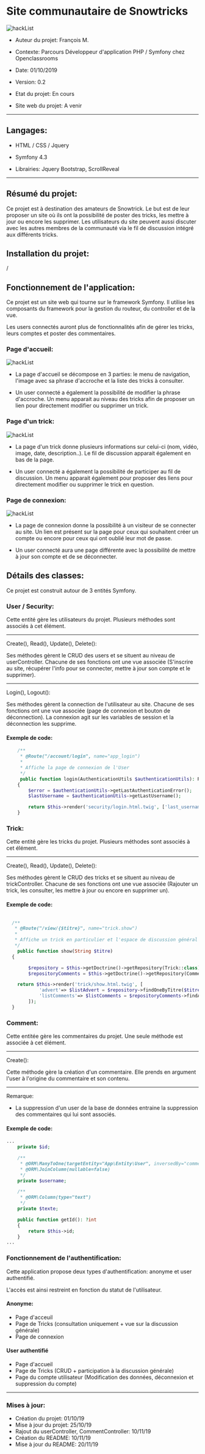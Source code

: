 # Site communautaire de Snowtricks



![hackList](https://www.abc-of-snowboarding.com/wp-content/uploads/2019/05/Snowboarding-Tricks.jpg)



* Auteur du projet: François M. 	
* Contexte: Parcours Développeur d'application PHP / Symfony chez Openclassrooms  	
* Date: 01/10/2019

* Version: 0.2
* Etat du projet: En cours
* Site web du projet: A venir


-----------------

## Langages:

* HTML / CSS / Jquery
* Symfony 4.3

* Librairies: Jquery Bootstrap, ScrollReveal

-----------------

## Résumé du projet:


Ce projet est à destination des amateurs de Snowtrick. Le but est de leur proposer un site où ils ont la possibilité de poster des tricks, les mettre à jour ou encore les supprimer. Les utilisateurs du site peuvent aussi discuter avec les autres membres de la communauté via le fil de discussion intégré aux différents tricks.


## Installation du projet:

/

## Fonctionnement de l'application:

Ce projet est un site web qui tourne sur le framework Symfony. Il utilise les composants du framework pour la gestion du routeur, du controller et de la vue. 

Les users connectés auront plus de fonctionnalités afin de gérer les tricks, leurs comptes et poster des commentaires.


### Page d'accueil:



![hackList](https://image.noelshack.com/fichiers/2020/01/4/1577976157-accueil.jpg)

- La page d'accueil se décompose en 3 parties: le menu de navigation, l'image avec sa phrase d'accroche et la liste des tricks à consulter.

- Un user connecté a également la possibilité de modifier la phrase d'accroche. Un menu apparait au niveau des tricks afin de proposer un lien pour directement modifier ou supprimer un trick.

### Page d'un trick:

![hackList](https://image.noelshack.com/fichiers/2020/01/4/1577976345-connexion.jpg)

- La page d'un trick donne plusieurs informations sur celui-ci (nom, vidéo, image, date, description..). Le fil de discussion apparait également en bas de la page.


- Un user connecté a également la possibilité de participer au fil de discussion. Un menu apparait également pour proposer des liens pour directement modifier ou supprimer le trick en question.

### Page de connexion:

![hackList](https://image.noelshack.com/fichiers/2020/01/4/1577976345-connexion.jpg)

- La page de connexion donne la possibilité à un visiteur de se connecter au site. Un lien est présent sur la page pour ceux qui souhaitent créer un compte ou encore pour ceux qui ont oublié leur mot de passe.

- Un user connecté aura une page différente avec la possibilité de mettre à jour son compte et de se déconnecter.


## Détails des classes:

Ce projet est construit autour de 3 entités Symfony.

### User / Security:

Cette entité gère les utilisateurs du projet. Plusieurs méthodes sont associés à cet élément.

-----------------

Create(), Read(), Update(), Delete():

Ses méthodes gèrent le CRUD des users et se situent au niveau de userController. Chacune de ses fonctions ont une vue associée (S'inscrire au site, récupérer l'info pour se connecter, mettre à jour son compte et le supprimer).


-----------------

Login(), Logout():

Ses méthodes gèrent la connection de l'utilisateur au site. Chacune de ses fonctions ont une vue associée (page de connexion et bouton de déconnection). La connexion agit sur les variables de session et la déconnection les supprime.

#### Exemple de code:

```php
    /**
     * @Route("/account/login", name="app_login")
     * 
     * Affiche la page de connexion de l'User
     */
     public function login(AuthenticationUtils $authenticationUtils): Response
    {
        $error = $authenticationUtils->getLastAuthenticationError();
        $lastUsername = $authenticationUtils->getLastUsername();

        return $this->render('security/login.html.twig', ['last_username' => $lastUsername, 'error' => $error]);
    }
```

### Trick:

Cette entité gère les tricks du projet. Plusieurs méthodes sont associés à cet élément.

-----------------

Create(), Read(), Update(), Delete():

Ses méthodes gèrent le CRUD des tricks et se situent au niveau de trickController. Chacune de ses fonctions ont une vue associée (Rajouter un trick, les consulter, les mettre à jour ou encore en supprimer un).

#### Exemple de code:

```php 

  /**
   * @Route("/view/{$titre}", name="trick.show")
   *
   * Affiche un trick en particulier et l'espace de discussion général
   */
	public function show(String $titre)
  {

		$repository = $this->getDoctrine()->getRepository(Trick::class);
		$repositoryComments = $this->getDoctrine()->getRepository(Comment::class);

    return $this->render('trick/show.html.twig', [
			'advert'=> $listAdvert = $repository->findOneByTitre($titre),
			'listComments'=> $listComments = $repositoryComments->findAll(),
		]);
  }

  ```

### Comment:

Cette entitée gère les commentaires du projet. Une seule méthode est associée à cet élément.

-----------------

Create():

Cette méthode gère la création d'un commentaire. Elle prends en argument l'user à l'origine du commentaire et son contenu.

-----------------

Remarque:

- La suppression d'un user de la base de données entraine la suppression des commentaires qui lui sont associés.

#### Exemple de code:

```php
...
    private $id;

    /**
     * @ORM\ManyToOne(targetEntity="App\Entity\User", inversedBy="comments")
     * @ORM\JoinColumn(nullable=false)
     */
    private $username;

    /**
     * @ORM\Column(type="text")
     */
    private $texte;

    public function getId(): ?int
    {
        return $this->id;
    }
...

```

### Fonctionnement de l'authentification:

Cette application propose deux types d'authentification: anonyme et user authentifié.

L'accès est ainsi restreint en fonction du statut de l'utilisateur.

#### Anonyme:

- Page d'acceuil
- Page de Tricks (consultation uniquement + vue sur la discussion générale)
- Page de connexion

#### User authentifié
- Page d'accueil
- Page de Tricks (CRUD + participation à la discussion générale)
- Page du compte utilisateur (Modification des données, déconnexion et suppression du compte)


-----------------

### Mises à jour:

- Création du projet: 01/10/19
- Mise à jour du projet: 25/10/19
- Rajout du userController, CommentController: 10/11/19
- Création du README: 10/11/19
- Mise à jour du README: 20/11/19

